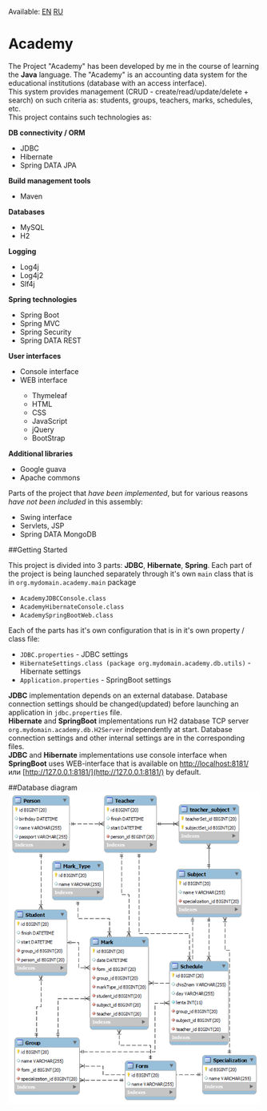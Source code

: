 Available: [EN](https://github.com/Igor-ua/Academy/blob/master/README.md) [RU](https://github.com/Igor-ua/Academy/blob/master/README_RU.md)

# Academy

The Project "Academy" has been developed by me in the course of learning the **Java** language.
The "Academy" is an accounting data system for the educational institutions (database with an access interface).
<br>This system provides management (CRUD - create/read/update/delete + search) on such criteria as: students, groups, teachers, marks, schedules, etc.
<br>This project contains such technologies as:

<p><strong>DB connectivity / ORM</strong></p>
<ul>
  <li>JDBC</li>
  <li>Hibernate</li>
  <li>Spring DATA JPA</li>
</ul>

<p><strong>Build management tools</strong></p>
<ul>
  <li>Maven</li>
</ul>

<p><strong>Databases</strong></p>
<ul>
  <li>MySQL</li>
  <li>H2</li>
</ul>

<p><strong>Logging</strong></p>
<ul>
  <li>Log4j</li>
  <li>Log4j2</li>
  <li>Slf4j</li>
</ul>

<p><strong>Spring technologies</strong></p>
<ul>
  <li>Spring Boot</li>
  <li>Spring MVC</li>
  <li>Spring Security</li>
  <li>Spring DATA REST</li>
</ul>

<p><strong>User interfaces</strong></p>
<ul>
  <li>Console interface</li>
  <li>WEB interface</li>
  <ul>
       <li>Thymeleaf</li>
       <li>HTML</li>
       <li>CSS</li>
       <li>JavaScript</li>
       <li>jQuery</li>
       <li>BootStrap</li>
  </ul>
</ul>

<p><strong>Additional libraries</strong></p>
<ul>
  <li>Google guava</li>
  <li>Apache commons</li>
</ul>

Parts of the project that <i>have been implemented</i>, but for various reasons <i>have not been included</i> in this assembly:

<ul>
  <li>Swing interface</li>
  <li>Servlets, JSP</li>
  <li>Spring DATA MongoDB</li>
</ul>

##Getting Started

This project is divided into 3 parts: **JDBC**, **Hibernate**, **Spring**. Each part of the project is being launched separately through it's own `main` class that is in `org.mydomain.academy.main` package
 
 + `AcademyJDBCConsole.class`
 + `AcademyHibernateConsole.class`
 + `AcademySpringBootWeb.class`
 
Each of the parts has it's own configuration that is in it's own property / class file:

 + `JDBC.properties` - JDBC settings
 + `HibernateSettings.class (package org.mydomain.academy.db.utils)` - Hibernate settings
 + `Application.properties` - SpringBoot settings

**JDBC** implementation depends on an external database. Database connection settings should be changed(updated) before launching an application in `jdbc.properties` file.<br>
**Hibernate** and **SpringBoot** implementations run H2 database TCP server `org.mydomain.academy.db.H2Server` independently at start. Database connection settings and other internal settings are in the corresponding files.<br>
**JDBC** and **Hibernate** implementations use console interface when **SpringBoot** uses WEB-interface that is available on [http://localhost:8181/](http://localhost:8181/) или [http://127.0.0.1:8181/](http://127.0.0.1:8181/) by default.

##Database diagram
![DB diagram](https://raw.githubusercontent.com/Igor-ua/Academy/master/Academy_diagram.png "Academy db diagram")